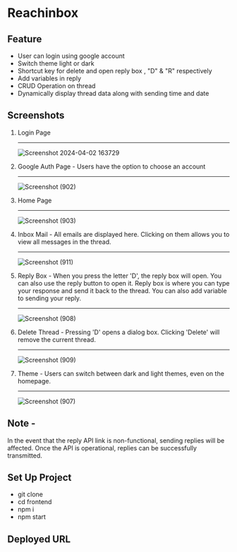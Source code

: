 # Reachinbox
## Feature
- User can login using google account
- Switch theme light or dark
- Shortcut key for delete and open reply box , "D" & "R" respectively
- Add variables in reply
- CRUD Operation on thread
- Dynamically display thread data along with sending time and date

## Screenshots
1. Login Page <hr>
   ![Screenshot 2024-04-02 163729]()
   
2. Google Auth Page - Users have the option to choose an account <hr>
   ![Screenshot (902)]()
   
3. Home Page <hr>
   ![Screenshot (903)]()
   
4. Inbox Mail - All emails are displayed here. Clicking on them allows you to view all messages in the thread. <hr>
   ![Screenshot (911)]()
   
5. Reply Box - When you press the letter 'D', the reply box will open. You can also use the reply button to open it. Reply box is where you can type your response and send it back to the thread. You can also add variable to sending  your reply. <hr>
   ![Screenshot (908)]()
   
6. Delete Thread - Pressing 'D' opens a dialog box. Clicking 'Delete' will remove the current thread. <hr>
   ![Screenshot (909)]()

7. Theme - Users can switch between dark and light themes, even on the homepage. <hr>
   ![Screenshot (907)]()

## Note - 
In the event that the reply API link is non-functional, sending replies will be affected. Once the API is operational, replies can be successfully transmitted.
## Set Up Project 
- git clone 
- cd frontend
- npm i
- npm start

## Deployed URL
